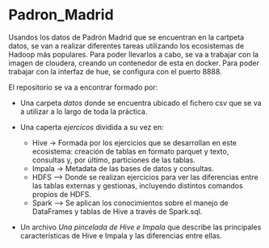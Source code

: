 # Padron_Madrid

Usandos los datos de Padrón Madrid que se encuentran en la cartpeta datos, se van a realizar diferentes tareas utilizando los ecosistemas de Hadoop más populares. Para poder llevarlos a cabo, se va a trabajar con la imagen de cloudera, creando un contenedor de esta en docker. Para poder trabajar con la interfaz de hue, se configura con el puerto 8888.

El repositorio se va a encontrar formado por:
- Una carpeta *datos* donde se encuentra ubicado el fichero csv que se va a utilizar a lo largo de toda la práctica.
- Una caperta *ejercicos* dividida a su vez en:
    - Hive -> Formada por los ejercicios que se desarrollan en este ecosistema: creación de tablas en formato parquet y texto, consultas y, por último, particiones de las tablas.
    - Impala -> Metadata de las bases de datos y consultas.
    - HDFS --> Donde se realizan ejercicios para ver las diferencias entre las tablas externas y gestionas, incluyendo distintos comandos propios de HDFS.
    - Spark --> Se aplican los conocimientos sobre el manejo de DataFrames y tablas de Hive a través de Spark.sql.

- Un archivo *Una pincelada de Hive e Impala* que describe las principales características de Hive e Impala y las diferencias entre ellas.

